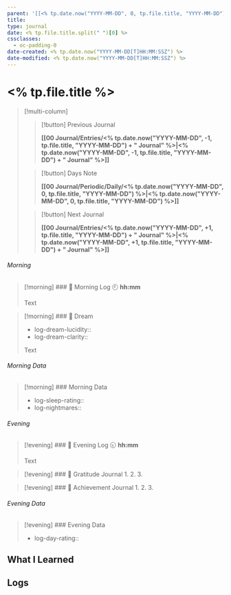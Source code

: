 ```yaml
---
parent: '[[<% tp.date.now("YYYY-MM-DD", 0, tp.file.title, "YYYY-MM-DD") %>]]'
title: 
type: journal
date: <% tp.file.title.split(" ")[0] %>
cssclasses:
  - oc-padding-0
date-created: <% tp.date.now("YYYY-MM-DD[T]HH:MM:SSZ") %>
date-modified: <% tp.date.now("YYYY-MM-DD[T]HH:MM:SSZ") %>
---
```


# <% tp.file.title %>

> [!multi-column]
>
> > [!button]
> > Previous Journal
> >
> > **[[00 Journal/Entries/<% tp.date.now("YYYY-MM-DD", -1, tp.file.title, "YYYY-MM-DD") + " Journal" %>|<% tp.date.now("YYYY-MM-DD", -1, tp.file.title, "YYYY-MM-DD") + " Journal" %>]]**
>
> > [!button]
> > Days Note
> >
> > **[[00 Journal/Periodic/Daily/<% tp.date.now("YYYY-MM-DD", 0, tp.file.title, "YYYY-MM-DD") %>|<% tp.date.now("YYYY-MM-DD", 0, tp.file.title, "YYYY-MM-DD") %>]]**
>
> > [!button]
> > Next Journal
> >
> > **[[00 Journal/Entries/<% tp.date.now("YYYY-MM-DD", +1, tp.file.title, "YYYY-MM-DD") + " Journal" %>|<% tp.date.now("YYYY-MM-DD", +1, tp.file.title, "YYYY-MM-DD") + " Journal" %>]]**

###### Morning

> [!morning] ### 🌅 Morning Log
> 🕘 **hh:mm**
>
> Text

> [!morning] ### 💭 Dream
> - log-dream-lucidity::
> - log-dream-clarity::
>
> Text

###### Morning Data

> [!morning] ### Morning Data
> - log-sleep-rating::
> - log-nightmares::

###### Evening

> [!evening] ### 🌇 Evening Log
> 🕤 **hh:mm**
>
> Text

> [!evening] ### 🙏 Gratitude Journal
> 1.
> 2.
> 3.

> [!evening] ### 👑 Achievement Journal
> 1.
> 2.
> 3.

###### Evening Data

> [!evening] ### Evening Data
> - log-day-rating::

## What I Learned

## Logs